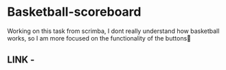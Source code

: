 # Basketball-scoreboard
Working on this task from scrimba, I dont really understand how basketball works, so I am more focused on the functionality of the buttons🥳
## LINK - 
